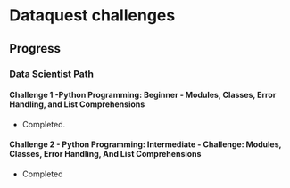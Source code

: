 # Dataquest challenges

## Progress

### Data Scientist Path

#### Challenge 1 -Python Programming: Beginner - Modules, Classes, Error Handling, and List Comprehensions 

- Completed.


#### Challenge 2 - Python Programming: Intermediate - Challenge: Modules, Classes, Error Handling, And List Comprehensions

- Completed



